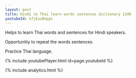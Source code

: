 ```yaml
---
layout: post
title: Hindi to Thai learn words sentences dictionary 1340 
youtubeId: XfjEuzBnpps
---
```

 
 
Helps to learn Thai words and sentences for Hindi speakers.

Opportunitiy to repeat the words sentences. 

Practice Thai language. 
 
{% include youtubePlayer.html id=page.youtubeId %}
 
 
{% include analytics.html %}
